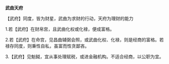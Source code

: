 **武曲天府**

【武府】同度，皆为财星，武曲为求财的行动，天府为理财的能力

1.若【武府】在财帛宫，且武曲化权或化禄，便成富格。

2.若【武府】在命宫，见昌曲辅弼会照，或武曲化权、化禄，则是经商的富格。若禄存同度，则秉性自私，虽富而性贪鄙吝。

3.【武府】见魁鉞，宜从事处理赋税，或进金融机构。不适合经商，以公职为宜。